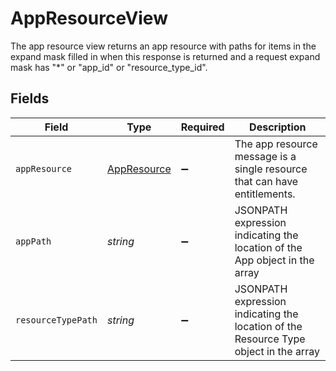 # AppResourceView

 The app resource view returns an app resource with paths for items in the expand mask filled in when this response is returned and a request expand mask has "*" or "app_id" or "resource_type_id".



## Fields

| Field                                                                                  | Type                                                                                   | Required                                                                               | Description                                                                            |
| -------------------------------------------------------------------------------------- | -------------------------------------------------------------------------------------- | -------------------------------------------------------------------------------------- | -------------------------------------------------------------------------------------- |
| `appResource`                                                                          | [AppResource](../../models/shared/appresource.md)                                      | :heavy_minus_sign:                                                                     |  The app resource message is a single resource that can have entitlements.<br/>        |
| `appPath`                                                                              | *string*                                                                               | :heavy_minus_sign:                                                                     |  JSONPATH expression indicating the location of the App object in the array<br/>       |
| `resourceTypePath`                                                                     | *string*                                                                               | :heavy_minus_sign:                                                                     |  JSONPATH expression indicating the location of the Resource Type object in the array<br/> |